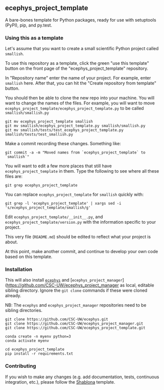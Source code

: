 ## ecephys_project_template
A bare-bones template for Python packages, ready for use with setuptools (PyPI), pip, and py.test.

### Using this as a template
Let's assume that you want to create a small scientific Python project called `smallish`.

To use this repository as a template, click the green "use this template" button on the front page of the "ecephys_project_template" repository.

In "Repository name" enter the name of your project. For example, enter `smallish` here. After that, you can hit the "Create repository from template" button.

You should then be able to clone the new repo into your machine. You will want to change the names of the files. For example, you will want to move `ecephys_project_template/ecephys_project_template.py` to be called `smallish/smallish.py`
```
git mv ecephys_project_template smallish
git mv smallish/ecephys_project_template.py smallish/smallish.py
git mv smallish/tests/test_ecephys_project_template.py smallish/tests/test_smallish.py
```

Make a commit recording these changes. Something like:
```
git commit -a -m "Moved names from `ecephys_project_template` to `smallish`"
```

You will want to edit a few more places that still have `ecephys_project_template` in them. Type the following to see where all these files are:
```
git grep ecephys_project_template
```

You can replace `ecephys_project_template` for `smallish` quickly with:
```
git grep -l 'ecephys_project_template' | xargs sed -i 's/ecephys_project_template/smallish/g'
```

Edit `ecephys_project_template/__init__.py`, and `ecephys_project_template/version.py` with the information specific to your project.

This very file (`README.md`) should be edited to reflect what your project is about.

At this point, make another commit, and continue to develop your own code based on this template.


### Installation

This will also install [`ecephys`](https://github.com/CSC-UW/ecephys) and [`ecephys_project_manager`](https://github.com/CSC-UW/ecephys_project_manager as local, editable sibling directory.
Ignore the `git clone` commands if these were cloned already.

NB: The `ecephys` and `ecephys_project_manager` repositories need to be sibling directories.

```
git clone https://github.com/CSC-UW/ecephys.git
git clone https://github.com/CSC-UW/ecephys_project_manager.git
git clone https://github.com/CSC-UW/ecephys_project_template.git

conda create -n myenv python=3
conda activate myenv

cd ecephys_project_template
pip install -r requirements.txt
```

### Contributing
If you wish to make any changes (e.g. add documentation, tests, continuous integration, etc.), please follow the [Shablona](https://github.com/uwescience/shablona) template.
